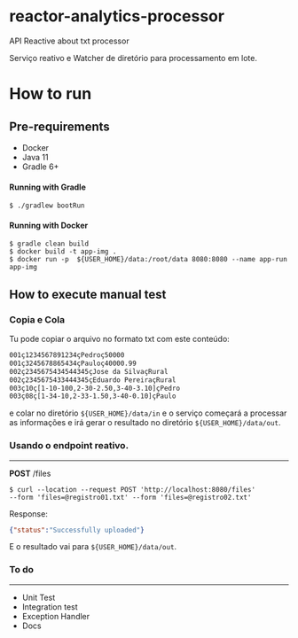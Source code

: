 # reactor-analytics-processor
API Reactive about txt processor

Serviço reativo e Watcher de diretório para processamento em lote. 

# How to run

## Pre-requirements
 - Docker
 - Java 11
 - Gradle 6+
 
#### Running with Gradle
```shell
$ ./gradlew bootRun
```

#### Running with Docker

```shell
$ gradle clean build
$ docker build -t app-img .
$ docker run -p  ${USER_HOME}/data:/root/data 8080:8080 --name app-run app-img
```

## How to execute manual test

### Copia e Cola
Tu pode copiar o arquivo no formato txt com este conteúdo:
```txt
001ç1234567891234çPedroç50000
001ç3245678865434çPauloç40000.99
002ç2345675434544345çJose da SilvaçRural
002ç2345675433444345çEduardo PereiraçRural
003ç10ç[1-10-100,2-30-2.50,3-40-3.10]çPedro
003ç08ç[1-34-10,2-33-1.50,3-40-0.10]çPaulo
```
e colar no diretório `${USER_HOME}/data/in` e o serviço começará a processar as informações 
e irá gerar o resultado no diretório `${USER_HOME}/data/out`. 

### Usando o endpoint reativo.

 --- 
  **POST** /files
 
 ````shell script
$ curl --location --request POST 'http://localhost:8080/files' 
--form 'files=@registro01.txt' --form 'files=@registro02.txt'
````

 Response:
 ```json
{"status":"Successfully uploaded"}
 ```

E o resultado vai para `${USER_HOME}/data/out`.
 

### To do
---
* Unit Test
* Integration test
* Exception Handler
* Docs